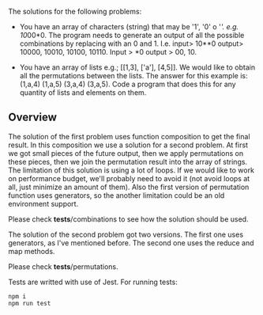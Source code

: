 The solutions for the following problems:

* You have an array of characters (string) that may be '1', '0' o '*'. e.g. 10*00*0. The program needs to generate an output of all the possible combinations by replacing with an 0 and 1. I.e. input> 10**0 output> 10000, 10010, 10100, 10110. Input > *0 output > 00, 10.

* You have an array of lists e.g.; [[1,3], ['a'], [4,5]]. We would like to obtain all the permutations between the lists. The answer for this example is: (1,a,4) (1,a,5) (3,a,4) (3,a,5). Code a program that does this for any quantity of lists and elements on them.

## Overview

The solution of the first problem uses function composition to get the final result. In this composition we use a solution for a second problem. 
At first we got small pieces of the future output, then we apply permutations on these pieces, then we join the permutation result into the array of strings.
The limitation of this solution is using a lot of loops. If we would like to work on performance budget, we'll probably need to avoid it (not avoid loops at all, just minimize an amount of them). Also the first version of permutation function uses generators, so the another limitation could be an old environment support.

Please check __tests__/combinations to see how the solution should be used.


The solution of the second problem got two versions. The first one uses generators, as I've mentioned before. The second one uses the reduce and map methods.

Please check __tests__/permutations.

Tests are writted with use of Jest. For running tests:

```
npm i
npm run test
```

